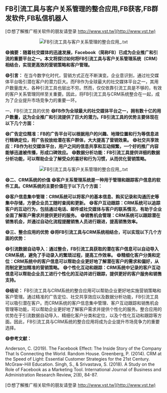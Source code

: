 ## **FB引流工具与客户关系管理的整合应用,FB获客,FB群发软件,FB私信机器人**

[😍想了解推广相关软件的朋友请登录 http://www.vst.tw](http://www.vst.tw)

 <center><img src="https://vst.tw/MP4/tuiguang/png/4.png" alt="FB引流工具与客户关系管理的整合应用_.txt"></center>

**😄摘要：随着社交媒体的迅速发展，Facebook（简称FB）已成为企业推广和引流的重要平台之一。本文将探讨如何将FB引流工具与客户关系管理系统（CRM）相结合，实现更高效的营销策略和客户管理。**

**😄引言：**
在当今数字化时代，营销方式正在不断演变。企业意识到，通过社交媒体平台吸引潜在客户的潜力巨大。而FB作为全球最大的社交媒体平台之一，其用户数量庞大，各种引流工具也层出不穷。然而，仅仅依靠引流工具是不够的，有效的客户关系管理同样至关重要。因此，将FB引流工具与CRM系统整合在一起，成为了企业提升市场竞争力的重要一环。

一、FB引流工具的优势
**😄FB作为全球最大的社交媒体平台之一，拥有数十亿的用户数量，这为企业推广和引流提供了巨大的潜力。FB引流工具的优势主要体现在以下几个方面：**

**😄广告定位精准：FB的广告平台可以根据用户的兴趣、地理位置和行为等信息进行精确定位，将广告投放给潜在客户群体，大大提高了营销效果。**
**😄社交共享效应：FB作为社交媒体平台，用户之间的信息共享和互动频繁，一个好的推广内容能够迅速被传播，形成口碑效应。**
**😄数据分析功能：FB引流工具提供详细的数据分析功能，可以帮助企业了解受众的喜好和行为习惯，从而优化营销策略。**

 <center><img src="https://vst.tw/MP4/tuiguang/png/8.png" alt="FB引流工具与客户关系管理的整合应用_.txt"></center>

**😄二、CRM系统的价值**
**😄客户关系管理系统是一种用于管理和跟踪客户信息的软件工具。CRM系统的主要价值在于以下几个方面：**

**😄客户信息集中管理：CRM系统可以将客户的基本信息、购买记录和沟通历史等集中存储，方便企业员工随时查阅和更新。**
**😄客户互动跟踪：CRM系统可以追踪客户的互动行为，包括通过电话、邮件或社交媒体与客户的联系情况，有助于企业全面了解客户需求并提供更好的服务。**
**😄销售机会管理：CRM系统可以跟踪潜在销售机会，并通过自动化流程提醒销售人员进行跟进，提高销售效率。**

**😄三、整合应用的优势**
**😄将FB引流工具与CRM系统相结合，可以实现以下几个方面的优势：**

**😄引流数据自动导入：通过整合，FB引流工具获取的潜在客户信息可以自动导入CRM系统，避免了手动录入的繁琐过程，提高工作效率。**
**😄精细化客户分类和定位：CRM系统中的客户信息可以帮助企业更好地了解潜在客户的需求和偏好，从而制定更加精准的营销策略。**
**😄个性化互动和跟踪：CRM系统中记录的客户互动信息可以帮助企业员工进行个性化的互动并进行跟踪，提供更好的客户服务和销售支持。**

**😄结论：**
FB引流工具与CRM系统的整合应用可以帮助企业更好地实施营销策略和客户管理。通过精准的广告定位、社交共享效应以及数据分析功能，FB引流工具可以吸引潜在客户。而CRM系统的客户信息集中管理、客户互动跟踪和销售机会管理等功能，可以帮助企业更好地了解客户需求并提供个性化的服务。整合应用的优势在于引流数据自动导入、精细化客户分类和定位，以及个性化互动和跟踪等方面。因此，FB引流工具与CRM系统的整合应用将成为企业提升市场竞争力的重要选择。

**😄参考文献：**

Anderson, C. (2019). The Facebook Effect: The Inside Story of the Company That Is Connecting the World. Random House.
Greenberg, P. (2014). CRM at the Speed of Light: Essential Customer Strategies for the 21st Century. McGraw-Hill Education.
Singh, S., & Srivastava, S. (2018). A Study on the Role of Facebook as a Marketing Tool. International Journal of Business and Administration Research Review, 2(8), 84-87.

[😍想了解推广相关软件的朋友请登录 http://www.vst.tw](http://www.vst.tw)



